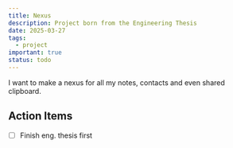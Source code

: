 ```yaml
---
title: Nexus
description: Project born from the Engineering Thesis
date: 2025-03-27
tags:
  - project
important: true
status: todo
---
```


I want to make a nexus for all my notes, contacts and even shared clipboard.

## Action Items

- [ ] Finish eng. thesis first
